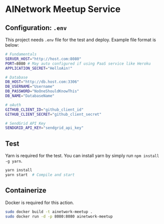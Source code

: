 # AINetwork Meetup Service

## Configuration: `.env`

This project needs `.env` file for the test and deploy. Example file format is below:

```bash
# Fundamentals
SERVER_HOST="http://host.com:8080"
PORT=8080 # May auto configured if using PaaS service like Heroku
APPLICATION_SECRET="HelloAin!"

# Database
DB_HOST="http://db.host.com:3306"
DB_USERNAME="Username"
DB_PASSWORD="NoOneShouldKnowThis"
DB_NAME="DatabaseName"

# oAuth
GITHUB_CLIENT_ID="github_client_id"
GITHUB_CLIENT_SECRET="github_client_secret"

# SendGrid API Key
SENDGRID_API_KEY="sendgrid_api_key"
```

## Test

Yarn is required for the test.
You can install yarn by simply run `npm install -g yarn`.

```bash
yarn install
yarn start  # Compile and start
```

## Containerize

Docker is required for this action.

```bash
sudo docker build -t ainetwork-meetup .
sudo docker run -d -p 8080:8080 ainetwork-meetup
```